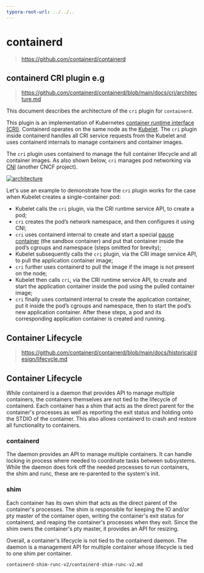 ```yaml
---
typora-root-url: ../../..
---
```


# containerd

> https://github.com/containerd/containerd




## containerd CRI plugin e.g

> https://github.com/containerd/containerd/blob/main/docs/cri/architecture.md



This document describes the architecture of the `cri` plugin for `containerd`.

This plugin is an implementation of Kubernetes [container runtime interface (CRI)](https://github.com/kubernetes/kubernetes/blob/master/staging/src/k8s.io/cri-api/pkg/apis/runtime/v1/api.proto). Containerd operates on the same node as the [Kubelet](https://kubernetes.io/docs/reference/command-line-tools-reference/kubelet/). The `cri` plugin inside containerd handles all CRI service requests from the Kubelet and uses containerd internals to manage containers and container images.

The `cri` plugin uses containerd to manage the full container lifecycle and all container images. As also shown below, `cri` manages pod networking via [CNI](https://github.com/containernetworking/cni) (another CNCF project).

[![architecture](/k8s/container/cri/cri-intro.assets/architecture.png)](https://github.com/containerd/containerd/blob/main/docs/cri/architecture.png)

Let's use an example to demonstrate how the `cri` plugin works for the case when Kubelet creates a single-container pod:

- Kubelet calls the `cri` plugin, via the CRI runtime service API, to create a pod;
- `cri` creates the pod’s network namespace, and then configures it using CNI;
- `cri` uses containerd internal to create and start a special [pause container](https://www.ianlewis.org/en/almighty-pause-container) (the sandbox container) and put that container inside the pod’s cgroups and namespace (steps omitted for brevity);
- Kubelet subsequently calls the `cri` plugin, via the CRI image service API, to pull the application container image;
- `cri` further uses containerd to pull the image if the image is not present on the node;
- Kubelet then calls `cri`, via the CRI runtime service API, to create and start the application container inside the pod using the pulled container image;
- `cri` finally uses containerd internal to create the application container, put it inside the pod’s cgroups and namespace, then to start the pod’s new application container. After these steps, a pod and its corresponding application container is created and running.

## Container Lifecycle

> https://github.com/containerd/containerd/blob/main/docs/historical/design/lifecycle.md



## Container Lifecycle

While containerd is a daemon that provides API to manage multiple containers, the containers themselves are not tied to the lifecycle of containerd. Each container has a shim that acts as the direct parent for the container's processes as well as reporting the exit status and holding onto the STDIO of the container. This also allows containerd to crash and restore all functionality to containers.

### containerd

The daemon provides an API to manage multiple containers. It can handle locking in process where needed to coordinate tasks between subsystems. While the daemon does fork off the needed processes to run containers, the shim and runc, these are re-parented to the system's init.

### shim

Each container has its own shim that acts as the direct parent of the container's processes. The shim is responsible for keeping the IO and/or pty master of the container open, writing the container's exit status for containerd, and reaping the container's processes when they exit. Since the shim owns the container's pty master, it provides an API for resizing.

Overall, a container's lifecycle is not tied to the containerd daemon. The daemon is a management API for multiple container whose lifecycle is tied to one shim per container.


```{toctree}
containerd-shim-runc-v2/containerd-shim-runc-v2.md
```